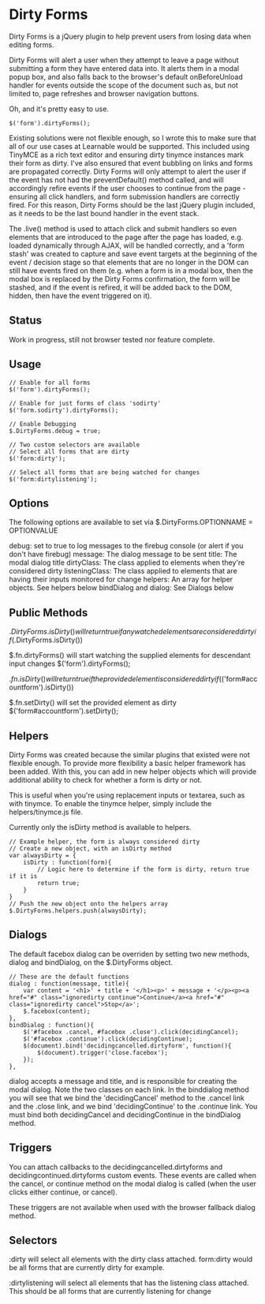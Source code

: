 Dirty Forms
=======================================
Dirty Forms is a jQuery plugin to help prevent users from losing data when editing forms.

Dirty Forms will alert a user when they attempt to leave a page without submitting a form they have entered data into. It alerts them in a modal popup box, and also falls back to the browser's default onBeforeUnload handler for events outside the scope of the document such as, but not limited to, page refreshes and browser navigation buttons.

Oh, and it's pretty easy to use.
	
	$('form').dirtyForms();

Existing solutions were not flexible enough, so I wrote this to make sure that all of our use cases at Learnable would be supported. This included using TinyMCE as a rich text editor and ensuring dirty tinymce instances mark their form as dirty. I've also ensured that event bubbling on links and forms are propagated correctly. Dirty Forms will only attempt to alert the user if the event has not had the preventDefault() method called, and will accordingly refire events if the user chooses to continue from the page - ensuring all click handlers, and form submission handlers are correctly fired. For this reason, Dirty Forms should be the last jQuery plugin included, as it needs to be the last bound handler in the event stack.

The .live() method is used to attach click and submit handlers so even elements that are introduced to the page after the page has loaded, e.g. loaded dynamically through AJAX, will be handled correctly, and a 'form stash' was created to capture and save event targets at the beginning of the event / decision stage so that elements that are no longer in the DOM can still have events fired on them (e.g. when a form is in a modal box, then the modal box is replaced by the Dirty Forms confirmation, the form will be stashed, and if the event is refired, it will be added back to the DOM, hidden, then have the event triggered on it). 

Status
---------------------------------
Work in progress, still not browser tested nor feature complete.

Usage
---------------------------------
	// Enable for all forms
	$('form').dirtyForms();

	// Enable for just forms of class 'sodirty'
	$('form.sodirty').dirtyForms();

	// Enable Debugging
	$.DirtyForms.debug = true;

	// Two custom selectors are available
	// Select all forms that are dirty
	$('form:dirty');

	// Select all forms that are being watched for changes
	$('form:dirtylistening');


Options
---------------------------------
The following options are available to set via $.DirtyForms.OPTIONNAME = OPTIONVALUE

debug: set to true to log messages to the firebug console (or alert if you don't have firebug)
message: The dialog message to be sent
title: The modal dialog title
dirtyClass: The class applied to elements when they're considered dirty
listeningClass: The class applied to elements that are having their inputs monitored for change
helpers: An array for helper objects. See helpers below
bindDialog and dialog: See Dialogs below

Public Methods
---------------------------------
$.DirtyForms.isDirty() will return true if any watched elements are considered dirty
	if($.DirtyForms.isDirty())

$.fn.dirtyForms() will start watching the supplied elements for descendant input changes
	$('form').dirtyForms();

$.fn.isDirty() will return true if the provided element is considered dirty
	if($('form#accountform').isDirty())

$.fn.setDirty() will set the provided element as dirty
	$('form#accountform').setDirty();

Helpers
---------------------------------
Dirty Forms was created because the similar plugins that existed were not flexible enough. To provide more flexibility a basic helper framework has been added. With this, you can add in new helper objects which will provide additional ability to check for whether a form is dirty or not.

This is useful when you're using replacement inputs or textarea, such as with tinymce. To enable the tinymce helper, simply include the helpers/tinymce.js file.

Currently only the isDirty method is available to helpers.

	// Example helper, the form is always considered dirty
	// Create a new object, with an isDirty method
	var alwaysDirty = {
		isDirty : function(form){
			// Logic here to determine if the form is dirty, return true if it is
			return true; 
		}
	}
	// Push the new object onto the helpers array
	$.DirtyForms.helpers.push(alwaysDirty);

Dialogs
---------------------------------
The default facebox dialog can be overriden by setting two new methods, dialog and bindDialog, on the $.DirtyForms object.

	// These are the default functions
	dialog : function(message, title){
		var content = '<h1>' + title + '</h1><p>' + message + '</p><p><a href="#" class="ignoredirty continue">Continue</a><a href="#" class="ignoredirty cancel">Stop</a>';
		$.facebox(content);		 
	},
	bindDialog : function(){
		$('#facebox .cancel, #facebox .close').click(decidingCancel);
		$('#facebox .continue').click(decidingContinue);
		$(document).bind('decidingcancelled.dirtyform', function(){
			$(document).trigger('close.facebox');
		});				
	},

dialog accepts a message and title, and is responsible for creating the modal dialog. Note the two classes on each link. In the binddialog method you will see that we bind the 'decidingCancel' method to the .cancel link and the .close link, and we bind 'decidingContinue' to the .continue link. You must bind both decidingCancel and decidingContinue in the bindDialog method.

Triggers
---------------------------------

You can attach callbacks to the decidingcancelled.dirtyforms and decidingcontinued.dirtyforms custom events. These events are called when the cancel, or continue method on the modal dialog is called (when the user clicks either continue, or cancel).

These triggers are not available when used with the browser fallback dialog method.

Selectors
---------------------------------

:dirty will select all elements with the dirty class attached. form:dirty would be all forms that are currently dirty for example.

:dirtylistening will select all elements that has the listening class attached. This should be all forms that are currently listening for change


